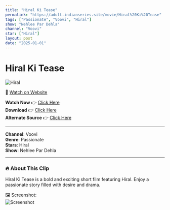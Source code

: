 ```yaml
---
title: "Hiral Ki Tease"
permalink: "https://adult.indianseries.site/movie/Hiral%20Ki%20Tease"
tags: ["Passionate", "Voovi", "Hiral"]
show: "Nehlee Par Dehla"
channel: "Voovi"
star: ["Hiral"]
layout: post
date: "2025-01-01"
---
```


# Hiral Ki Tease

![Hiral](https://shorts.desisins.com/wp-content/uploads/2024/09/Hiral-Ki-Tease-Nehlee-Par-Dehla-Voovi-DesiSins.com_.jpg)

🔗 [Watch on Website](https://adult.indianseries.site/movie/Hiral%20Ki%20Tease)

**Watch Now** 👉 [Click Here](https://adult.indianseries.site/movie/Hiral%20Ki%20Tease)  
**Download** 👉 [Click Here](https://adult.indianseries.site/movie/Hiral%20Ki%20Tease)  
**Alternate Source** 👉 [Click Here](https://adult.indianseries.site/movie/Hiral%20Ki%20Tease)

---

**Channel**: Voovi  
**Genre**: Passionate  
**Stars**: Hiral  
**Show**: Nehlee Par Dehla

---

### 🔥 About This Clip

Hiral Ki Tease is a bold and exciting short film featuring Hiral. Enjoy a passionate story filled with desire and drama.
 
🖼️ Screenshot:  
![Screenshot](https://shorts.desisins.com/wp-content/uploads/2024/09/Hiral-Ki-Tease-Nehlee-Par-Dehla-Voovi-DesiSins.com_.jpg)
